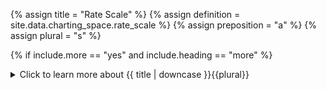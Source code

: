 <!--------------------------------------------- TITLE AND DEFINITION starts -->

{% assign title = "Rate Scale" %}
{% assign definition = site.data.charting_space.rate_scale %}
{% assign preposition = "a" %}
{% assign plural = "s" %}

<!--------------------------------------------- TITLE AND DEFINITION ends -->

{% if include.more == "yes" and include.heading == "more" %}
<details class='detailsCollapsible'><summary class='nobr'>Click to learn more about {{ title | downcase }}{{plural}}
</summary>
{% endif %}

{% if include.heading != "" and include.heading != "more" %}
{{include.heading}} {{title}}
{% endif %}

{% if include.icon != "no" %} 

{% if include.table == "yes" and include.icon != "no" %}
<table class='definitionTable'><tr><td>
{% endif %}

<img src='images/icons/{{include.icon}}{{ title | downcase | replace: " ", "-" }}.png' />

{% if include.table == "yes" and include.icon != "no" %}
</td><td>
{% endif %}

{% endif %}

{% if include.definition == "bold" %}
<strong>{{ definition }}</strong>
{% else %}
{% if include.definition != "no" %}
{{ definition }}
{% endif %}
{% endif %}

{% if include.table == "yes" and include.icon != "no" %}
</td></tr></table>
{% endif %}

{% if include.more == "yes" and include.content == "more" and include.heading != "more" %}
<details class='detailsCollapsible'><summary class='nobr'>Click to learn more about {{ title | downcase }}{{plural}}
</summary>
{% endif %}

{% if include.content != "no" %}

<!--------------------------------------------- CONTENT starts -->

Rate scales may exist both at the level of a time machine and at the level of a timeline chart, each affecting the corresponding concept.

When set at the level of the time machine, the scale settings affect all charts within the time machine. When set at the level of the timeline chart, the settings override the rate scale at the time machine level. This allows having multiple charts on the same time machine, each with a different rate scale.

{% if include.heading == "more" %}##{% else %}{{include.heading}}{% endif %}### Scale Minimum and Maximum Values

A rate scale has a minimum and a maximum value. The minimum value is the value at bottom of the chart. The maximum, is the value at the top of the chart.

In technical terms, the minimum and maximum scale values are constantly changing as, whenever you pan across the charts, you are directly affecting the minimum and maximum scale values. That said, the actual scale may change dynamically or not, depending on the scale-automation settings.

{% if include.heading == "more" %}##{% else %}{{include.heading}}{% endif %}### Automatic Scale

The system features an automatic adjustment of the scale, which is turned on by default in our shared workspaces. The scale may be automatic in its minimum value, in its maximum value, or both. 

When the scale is automatic in the minimum value, the scale is adjusted so that no piece of information in the span of the chart ever remains below the bottom of the chart. As a result, the lowest data point aligns with the bottom of the chart.

When the scale is automatic in the maximum value, the scale is adjusted so that no piece of information in the span of the chart ever remains above the top of the chart. As a result, the highest data point aligns with the top of the chart.

The scale may be automated on either, or both minimum and maximum values at the same time. In the later case, no data point in the span of the chart ever remains out of the visible area of the chart, as the lowest data point aligns with the bottom of the chart and the highest aligns with the top.

{% if include.heading == "more" %}##{% else %}{{include.heading}}{% endif %}### Manual Scale

The system also features a manual mode. When in manual mode the scale does not change, even if the minimum and maximum values change while panning across a chart. This design feature allows comparing different periods using the same scale, which may be valuable in many cases. 

{% if include.heading == "more" %}##{% else %}{{include.heading}}{% endif %}### Scale Offset

The offset is a feature of the rate scale by which the scale may be shifted upwards or downwards. As a result, charts aligned on the vertical axis&mdash;synchronized in datetime by a shared time machine&mdash;may be put one above the other. In technical terms, what happens is that the scale is shifted upwards or downwards.

<!--------------------------------------------- CONTENT ends -->

{% endif %}

{% if include.charts != "" %}

{{include.charts}} Controlling the {{title}} from the Charts

<!--------------------------------------------- CHARTS starts -->

{{include.charts}}# Automatic Scale

**1. To change the automatic scale settings**, place the mouse pointer over the corresponding time machine or timeline chart rate box, press the <kbd>Shift</kbd> key and slowly scroll the wheel of the mouse. The action cycles through different possible scale automation settings. Notice a tiny green triangle below and/or above the rate scale icon. 

* A triangle pointing up means that the maximum value of the scale is automatic. 

* A triangle pointing down means that the minimum value of the scale is automatic.

* Both triangles present at the same time means that both minimum and maximum values are automatic.

* No triangle means that both minimum and maximum values are in manual mode.

{% include image.html file='interface/rate-scale-00.gif' url='yes' max-width='100' caption='Pay attention to the effects of the different setting for the automatic and manual time scales.' %}

{{include.charts}}# Manual Scale

**2. To adjust the scale**, make sure either or both minimum and maximum values are in manual mode. Place the mouse pointer over the corresponding time machine or timeline chart rate box and scroll the wheel of the mouse. The scale will increase or decrease accordingly, depending on which values are set to manual.

{% include image.html file='interface/rate-scale-01.gif' url='yes' max-width='100' caption='When the scale is set to manual, scrolling the mouse wheel on top of the rate scale box changes the scale.' %}

Notice that, while changing the scale, a number is displayed replacing the actual rate. This is a reference value of the scale, that may serve for comparison purposes, with scales in other charts.

{% include note.html content="This action has no effect when both minimum and maximum values are set to automatic mode." %}

{{include.charts}}# Scale Offset

**3. To shift or offset a timeline chart on the vertical axis**, place the mouse pointer on the rate box, left-click and drag upwards or downwards, as desired. The timeline chart will shift in the specified direction while the remaining charts stay in the same position.

{% include image.html file='interface/rate-scale-02.gif' url='yes' max-width='100' caption='To control the offset between timeline charts, right-click on the rate box and drag upwards or downwards.' %}

{% include note.html content="Setting an offset in a timeline chart only makes sense in the context of a time machine with multiple charts. That is, if you are browsing a single chart, an offset behaves the same as moving the single chart up or down." %}


<!--------------------------------------------- CHARTS ends -->

{% endif %}

{% if include.more == "yes" and include.content != "more" and include.heading != "more" %}
<details class='detailsCollapsible'><summary class='nobr'>Click to learn more about {{ title | downcase }}{{plural}}
</summary>
{% endif %}

{% if include.adding != "" %}

{{include.adding}} Adding {{preposition}} {{title}} Node

<!--------------------------------------------- ADDING starts -->

To add a rate scale, select *Add Rate Scale* on the time machine or the timeline chart node menu.

<!--------------------------------------------- ADDING ends -->

{% endif %}

{% if include.configuring != "" %}

{{include.configuring}} Configuring the {{title}}

<!--------------------------------------------- CONFIGURING starts -->

Select *Configure Rate Scale* on the menu to access the configuration.

```json
{
    "minValue": 388.60416666666424,
    "maxValue": 9715.104166666664,
    "autoMinScale": true,
    "autoMaxScale": true
}
```

* ```minValue``` is a numerical value that represents the value of the scale at the bottom of the chart.

* ```maxValue``` is a numerical value that represents the value of the scale at the top of the chart.

* ```autoMinScale``` sets the mode of the scale for the minimum value; ```true``` sets the value to automatic, ```false``` sets the value to manual. 

* ```autoMaxScale``` sets the mode of the scale for the maximum value; ```true``` sets the value to automatic, ```false``` sets the value to manual. 

{% include note.html content="The ```minValue``` and ```maxValue``` may be entered via the design space and the charts. Both input methods are synchronized and the resulting values are stored in the node." %}

<!--------------------------------------------- CONFIGURING ends -->

{% endif %}

{% if include.more == "yes" %}
</details>
{% endif %}